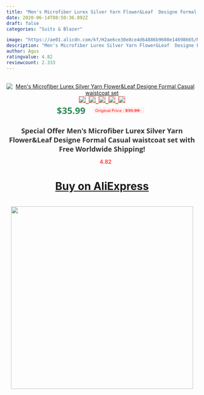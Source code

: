 ```yaml
---
title: "Men's Microfiber Lurex Silver Yarn Flower&Leaf  Designe Formal Casual  waistcoat set"
date: 2020-06-14T08:50:36.892Z
draft: false
categories: "Suits & Blazer"

image: "https://ae01.alicdn.com/kf/H2ae6ce30e8ce4d64886b9608e14698665/Men-s-Microfiber-Lurex-Silver-Yarn-Flower-Leaf-Designe-Formal-Casual-waistcoat-set.jpg"
description: "Men's Microfiber Lurex Silver Yarn Flower&Leaf  Designe Formal Casual  waistcoat set"
author: Agus
ratingvalue: 4.82
reviewcount: 2.333
---
```

<br>
<div style="text-align: center;">
<a href="https://s.click.aliexpress.com/e/_AD37t3" target="_blank" rel="nofollow noopener noreferrer"><img alt="Men's Microfiber Lurex Silver Yarn Flower&Leaf  Designe Formal Casual  waistcoat set" class="magnifier-image" src="https://ae01.alicdn.com/kf/H2ae6ce30e8ce4d64886b9608e14698665/Men-s-Microfiber-Lurex-Silver-Yarn-Flower-Leaf-Designe-Formal-Casual-waistcoat-set.jpg_640x640.jpg">
<br>
<img style="border:1px solid salmon" src="https://ae01.alicdn.com/kf/H2ae6ce30e8ce4d64886b9608e14698665/Men-s-Microfiber-Lurex-Silver-Yarn-Flower-Leaf-Designe-Formal-Casual-waistcoat-set.jpg_120x120.jpg">&nbsp;&nbsp;<img style="border:1px solid salmon" src="_120x120.jpg">&nbsp;&nbsp;<img style="border:1px solid salmon" src="_120x120.jpg">&nbsp;&nbsp;<img style="border:1px solid salmon" src="_120x120.jpg">&nbsp;&nbsp;<img style="border:1px solid salmon" src="_120x120.jpg"></a></div><br0>
<div style="text-align: center;"><span style="background-color: white; border: 0px; box-sizing: border-box; color: seagreen; display: inline-block; font-family: &quot;open sans&quot; , &quot;arial&quot; , &quot;helvetica&quot; , sans-serif , &quot;heiti&quot;; font-size: 24px; font-stretch: inherit; font-weight: 700; line-height: inherit; margin: 0px 10px 0px 0px; padding: 0px; vertical-align: middle;">$35.99 </span>
<span style="background: rgb(255 , 241 , 241); border-radius: 3px; border: 0px; box-sizing: border-box; color: #ff4747; display: inline-block; font-family: inherit; font-size: 12px; font-stretch: inherit; font-style: inherit; font-variant: inherit; font-weight: 600; line-height: inherit; margin: 0px; padding: 2px 5px; transform: scale(0.9); vertical-align: middle;">Original Price : <b style="text-decoration: line-through;">$35.99 </b> &nbsp;&nbsp;</span></div>
<h1 style="color: #333333; display: inline-block; font-family: &quot;open sans&quot; , &quot;arial&quot; , &quot;helvetica&quot; , sans-serif , &quot;heiti&quot;; font-size: 18px; font-stretch: inherit; font-weight: 700; text-align: center;">Special Offer Men's Microfiber Lurex Silver Yarn Flower&Leaf  Designe Formal Casual  waistcoat set with Free Worldwide Shipping!</h1>
<div style="color: #ff4747; text-align: center;">
<img src="https://4.bp.blogspot.com/-M0ZcTcb-5uY/XleCXlxnR4I/AAAAAAAAAEc/OrjgMkXV1oMQFaCRZj5HQwOCBcu3w1FegCPcBGAYYCw/s1600/star.png" style="height: 15px;">&nbsp;<b>4.82</b></div>
<div class="button_cont" align="center"><a class="buynow_a" href="https://s.click.aliexpress.com/e/_AD37t3" target="_blank" rel="nofollow noopener noreferrer"><H1>Buy on AliExpress</H1></a></div><br>
<div class="separator" style="clear: both; text-align: center;">
<img src="https://lh3.googleusercontent.com/-pTy5HemUv9M/XlePHvY0dAI/AAAAAAAAAE4/0nX5iRUoIWY8eMW9Dpxeirr157OZliDIgCLcBGAsYHQ/s1600/badge.gif" width="480">
</div>
